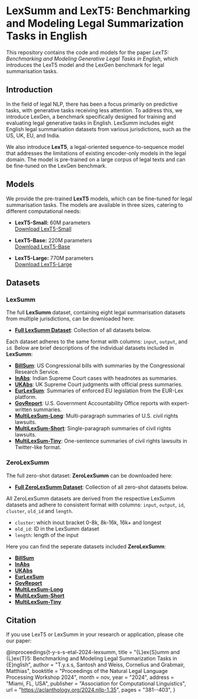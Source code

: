 # LexSumm and LexT5: Benchmarking and Modeling Legal Summarization Tasks in English

This repository contains the code and models for the paper *LexT5: Benchmarking and Modeling Generative Legal Tasks in English*, which introduces the LexT5 model and the LexGen benchmark for legal summarisation tasks.

## Introduction

In the field of legal NLP, there has been a focus primarily on predictive tasks, with generative tasks receiving less attention. To address this, we introduce LexGen, a benchmark specifically designed for training and evaluating legal generative tasks in English. LexSumm includes eight English legal summarisation datasets from various jurisdictions, such as the US, UK, EU, and India. 

We also introduce **LexT5**, a legal-oriented sequence-to-sequence model that addresses the limitations of existing encoder-only models in the legal domain. The model is pre-trained on a large corpus of legal texts and can be fine-tuned on the LexGen benchmark.

## Models

We provide the pre-trained **LexT5** models, which can be fine-tuned for legal summarisation tasks. The models are available in three sizes, catering to different computational needs:

- **LexT5-Small:** 60M parameters  
  [Download LexT5-Small](https://huggingface.co/santoshtyss/lt5-small)
  
- **LexT5-Base:** 220M parameters  
  [Download LexT5-Base](https://huggingface.co/santoshtyss/lt5-base)
  
- **LexT5-Large:** 770M parameters  
  [Download LexT5-Large](https://huggingface.co/santoshtyss/lt5-large)

## Datasets

### LexSumm

The full **LexSumm** dataset, containing eight legal summarisation datasets from multiple jurisdictions, can be downloaded here:

- **[Full LexSumm Dataset](https://huggingface.co/datasets/CJWeiss/LexSumm)**: Collection of all datasets below.

Each dataset adheres to the same format with columns: `input`, `output`, and `id`. Below are brief descriptions of the individual datasets included in **LexSumm**:

- **[BillSum](https://huggingface.co/datasets/CJWeiss/billsum_id_rename)**: US Congressional bills with summaries by the Congressional Research Service.
- **[InAbs](https://huggingface.co/datasets/CJWeiss/inabs_id_rename)**: Indian Supreme Court cases with headnotes as summaries.
- **[UKAbs](https://huggingface.co/datasets/CJWeiss/ukabs_id_rename)**: UK Supreme Court judgments with official press summaries.
- **[EurLexSum](https://huggingface.co/datasets/CJWeiss/eurlexsum_id_rename)**: Summaries of enforced EU legislation from the EUR-Lex platform.
- **[GovReport](https://huggingface.co/datasets/CJWeiss/govreport_id_rename)**: U.S. Government Accountability Office reports with expert-written summaries.
- **[MultiLexSum-Long](https://huggingface.co/datasets/CJWeiss/multilong_id_rename)**: Multi-paragraph summaries of U.S. civil rights lawsuits.
- **[MultiLexSum-Short](https://huggingface.co/datasets/CJWeiss/multishort_id_rename)**: Single-paragraph summaries of civil rights lawsuits.
- **[MultiLexSum-Tiny](https://huggingface.co/datasets/CJWeiss/multitiny_id_rename)**: One-sentence summaries of civil rights lawsuits in Twitter-like format.

### ZeroLexSumm

The full zero-shot dataset: **ZeroLexSumm** can be downloaded here:

- **[Full ZeroLexSumm Dataset](https://huggingface.co/datasets/CJWeiss/ZeroLexSumm)**: Collection of all zero-shot datasets below.

All ZeroLexSumm datasets are derived from the respective LexSumm datasets and adhere to consistent format with columns: `input`, `output`, `id`, `cluster`, `old_id` and `length`. 

- `cluster`: which inout bracket 0-8k, 8k-16k, 16k+ and longest
- `old_id`: ID in the LexSumm dataset
- `length`: length of the input

Here you can find the seperate datasets included **ZeroLexSumm**:

- **[BillSum](https://huggingface.co/datasets/CJWeiss/LGZ_billsum)**
- **[InAbs](https://huggingface.co/datasets/CJWeiss/LGZ_inabs)**
- **[UKAbs](https://huggingface.co/datasets/CJWeiss/LGZ_ukabs)**
- **[EurLexSum](https://huggingface.co/datasets/CJWeiss/LGZ_eurlexsum)**
- **[GovReport](https://huggingface.co/datasets/CJWeiss/LGZ_govreport)**
- **[MultiLexSum-Long](https://huggingface.co/datasets/CJWeiss/LGZ_multilong)**
- **[MultiLexSum-Short](https://huggingface.co/datasets/CJWeiss/LGZ_multishort)**
- **[MultiLexSum-Tiny](https://huggingface.co/datasets/CJWeiss/LGZ_multitiny)**

## Citation

If you use LexT5 or LexSumm in your research or application, please cite our paper:

@inproceedings{t-y-s-s-etal-2024-lexsumm,
    title = "{L}ex{S}umm and {L}ex{T}5: Benchmarking and Modeling Legal Summarization Tasks in {E}nglish",
    author = "T.y.s.s, Santosh  and
      Weiss, Cornelius  and
      Grabmair, Matthias",
    booktitle = "Proceedings of the Natural Legal Language Processing Workshop 2024",
    month = nov,
    year = "2024",
    address = "Miami, FL, USA",
    publisher = "Association for Computational Linguistics",
    url = "https://aclanthology.org/2024.nllp-1.35",
    pages = "381--403",
}
